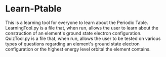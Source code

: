 # Learn-Ptable
This is a learning tool for everyone to learn about the Periodic Table.
LearningTool.py is a file that, when run, allows the user to learn about the construction of an element's ground state electron configuration.
QuizTool.py is a file that, when run, allows the user to be tested on various types of questions regarding an element's ground state electron configuration or the highest energy level orbital the element contains.